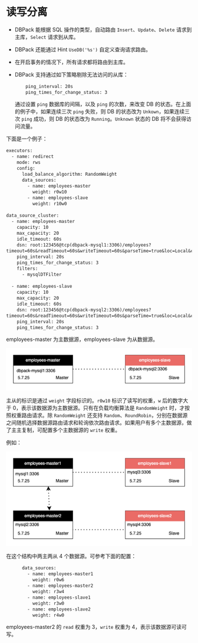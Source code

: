 # 读写分离

+ DBPack 能根据 SQL 操作的类型，自动路由 `Insert`、`Update`、`Delete` 请求到主库，`Select` 请求到从库。

+ DBPack 还能通过 Hint `UseDB('%s')` 自定义查询请求路由。

+ 在开启事务的情况下，所有请求都将路由到主库。

+ DBPack 支持通过如下策略剔除无法访问的从库：

  ```
      ping_interval: 20s
      ping_times_for_change_status: 3
  ```

  通过设置 `ping` 数据库的间隔，以及 `ping` 的次数，来改变 DB 的状态。在上面的例子中，如果连续三次 `ping` 失败，则 DB 的状态改为 `Unkown`，如果连续三次 `ping` 成功，则 DB 的状态改为 `Running`。`Unknown` 状态的 DB 将不会获得访问流量。

下面是一个例子：

```golang
executors:
  - name: redirect
    mode: rws
    config:
      load_balance_algorithm: RandomWeight
      data_sources:
        - name: employees-master
          weight: r0w10
        - name: employees-slave
          weight: r10w0

data_source_cluster:
  - name: employees-master
    capacity: 10
    max_capacity: 20
    idle_timeout: 60s
    dsn: root:123456@tcp(dbpack-mysql1:3306)/employees?timeout=60s&readTimeout=60s&writeTimeout=60s&parseTime=true&loc=Local&charset=utf8mb4,utf8
    ping_interval: 20s
    ping_times_for_change_status: 3
    filters:
      - mysqlDTFilter

  - name: employees-slave
    capacity: 10
    max_capacity: 20
    idle_timeout: 60s
    dsn: root:123456@tcp(dbpack-mysql2:3306)/employees?timeout=60s&readTimeout=60s&writeTimeout=60s&parseTime=true&loc=Local&charset=utf8mb4,utf8
    ping_interval: 20s
    ping_times_for_change_status: 3
```

employees-master 为主数据源，employees-slave 为从数据源。

![read-write-spliiting](./images/read-write-spliiting.png)

主从的标识是通过 `weight` 字段标识的。`r0w10` 标识了读写的权重，`w` 后的数字大于 0，表示该数据源为主数据源。只有在负载均衡算法是 `RandomWeight` 时，才按照权重路由请求。除 `RandomWeight` 还支持  `Random`、`RoundRobin`，分别在数据源之间随机选择数据源路由请求和轮询依次路由请求。如果用户有多个主数据源，做了主主复制，可配置多个主数据源的 `write` 权重。

例如：

![read-write-splitting2](./images/read-write-splitting2.png)

在这个结构中两主两从 4 个数据源。可参考下面的配置：

```
      data_sources:
        - name: employees-master1
          weight: r0w6
        - name: employees-master2
          weight: r3w4
        - name: employees-slave1
          weight: r3w0
        - name: employees-slave2
          weight: r4w0        
```

employees-master2 的 `read` 权重为 3，`write` 权重为 4，表示该数据源可读可写。

